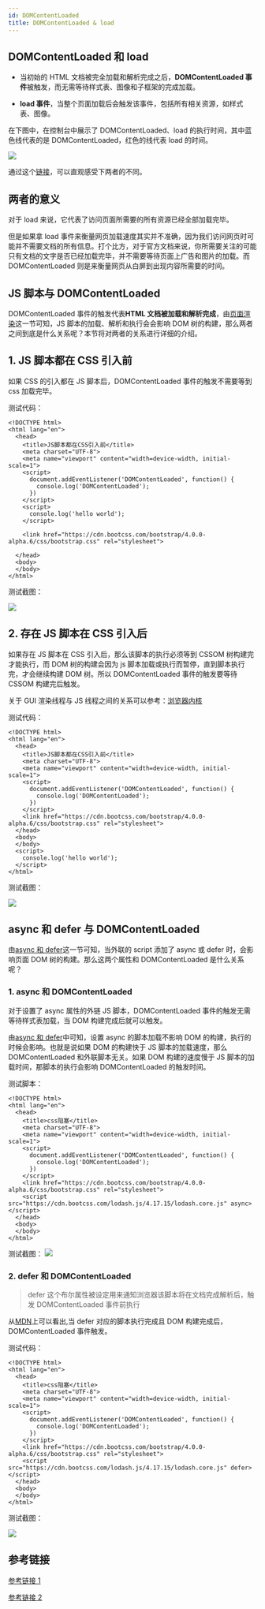 ```yaml
---
id: DOMContentLoaded
title: DOMContentLoaded & load
---
```


## DOMContentLoaded 和 load

- 当初始的 HTML 文档被完全加载和解析完成之后，**DOMContentLoaded 事件**被触发，而无需等待样式表、图像和子框架的完成加载。

- **load 事件**，当整个页面加载后会触发该事件，包括所有相关资源，如样式表、图像。

在下图中，在控制台中展示了 DOMContentLoaded、load 的执行时间，其中蓝色线代表的是 DOMContentLoaded，红色的线代表 load 的时间。

![](https://cosmos-x.oss-cn-hangzhou.aliyuncs.com/L5hJR0.png)

通过这个[链接](https://testdrive-archive.azurewebsites.net/HTML5/DOMContentLoaded/Default.html)，可以直观感受下两者的不同。

## 两者的意义

对于 load 来说，它代表了访问页面所需要的所有资源已经全部加载完毕。

但是如果拿 load 事件来衡量网页加载速度其实并不准确，因为我们访问网页时可能并不需要文档的所有信息。打个比方，对于官方文档来说，你所需要关注的可能只有文档的文字是否已经加载完毕，并不需要等待页面上广告和图片的加载。而 DOMContentLoaded 则是来衡量网页从白屏到出现内容所需要的时间。

## JS 脚本与 DOMContentLoaded

DOMContentLoaded 事件的触发代表**HTML 文档被加载和解析完成**，由[页面渲染](https://thinkbucket.github.io/docsite/docs/web/6.browser-rendering/page-rendering)这一节可知，JS 脚本的加载、解析和执行会会影响 DOM 树的构建，那么两者之间到底是什么关系呢？本节将对两者的关系进行详细的介绍。

## 1. JS 脚本都在 CSS 引入前

如果 CSS 的引入都在 JS 脚本后，DOMContentLoaded 事件的触发不需要等到 css 加载完毕。

测试代码：

```
<!DOCTYPE html>
<html lang="en">
  <head>
    <title>JS脚本都在CSS引入前</title>
    <meta charset="UTF-8">
    <meta name="viewport" content="width=device-width, initial-scale=1">
    <script>
      document.addEventListener('DOMContentLoaded', function() {
        console.log('DOMContentLoaded');
      })
    </script>
    <script>
      console.log('hello world');
    </script>

    <link href="https://cdn.bootcss.com/bootstrap/4.0.0-alpha.6/css/bootstrap.css" rel="stylesheet">

  </head>
  <body>
  </body>
</html>
```

测试截图：

![](https://cosmos-x.oss-cn-hangzhou.aliyuncs.com/2ysZtE.png)

## 2. 存在 JS 脚本在 CSS 引入后

如果存在 JS 脚本在 CSS 引入后，那么该脚本的执行必须等到 CSSOM 树构建完才能执行，而 DOM 树的构建会因为 js 脚本加载或执行而暂停，直到脚本执行完，才会继续构建 DOM 树。所以 DOMContentLoaded 事件的触发要等待 CSSOM 构建完后触发。

关于 GUI 渲染线程与 JS 线程之间的关系可以参考：[浏览器内核](https://thinkbucket.github.io/docsite/docs/web/13.rendering-engine/rendering-engine)

测试代码：

```
<!DOCTYPE html>
<html lang="en">
  <head>
    <title>JS脚本都在CSS引入前</title>
    <meta charset="UTF-8">
    <meta name="viewport" content="width=device-width, initial-scale=1">
    <script>
      document.addEventListener('DOMContentLoaded', function() {
        console.log('DOMContentLoaded');
      })
    </script>
    <link href="https://cdn.bootcss.com/bootstrap/4.0.0-alpha.6/css/bootstrap.css" rel="stylesheet">
  </head>
  <body>
  </body>
  <script>
    console.log('hello world');
  </script>
</html>
```

测试截图：

![](https://cosmos-x.oss-cn-hangzhou.aliyuncs.com/cdZQTk.png)

## async 和 defer 与 DOMContentLoaded

由[async 和 defer](https://thinkbucket.github.io/docsite/docs/web/6.browser-rendering/async-defer)这一节可知，当外联的 script 添加了 async 或 defer 时，会影响页面 DOM 树的构建。那么这两个属性和 DOMContentLoaded 是什么关系呢？

### 1. async 和 DOMContentLoaded

对于设置了 async 属性的外链 JS 脚本，DOMContentLoaded 事件的触发无需等待样式表加载，当 DOM 构建完成后就可以触发。

由[async 和 defer](https://thinkbucket.github.io/docsite/docs/web/6.browser-rendering/async-defer)中可知，设置 async 的脚本加载不影响 DOM 的构建，执行的时候会影响。也就是说如果 DOM 的构建快于 JS 脚本的加载速度，那么 DOMContentLoaded 和外联脚本无关。如果 DOM 构建的速度慢于 JS 脚本的加载时间，那脚本的执行会影响 DOMContentLoaded 的触发时间。

测试脚本：

```
<!DOCTYPE html>
<html lang="en">
  <head>
    <title>css阻塞</title>
    <meta charset="UTF-8">
    <meta name="viewport" content="width=device-width, initial-scale=1">
    <script>
      document.addEventListener('DOMContentLoaded', function() {
        console.log('DOMContentLoaded');
      })
    </script>
    <link href="https://cdn.bootcss.com/bootstrap/4.0.0-alpha.6/css/bootstrap.css" rel="stylesheet">
    <script src="https://cdn.bootcss.com/lodash.js/4.17.15/lodash.core.js" async></script>
  </head>
  <body>
  </body>
</html>

```

测试截图： ![](https://cosmos-x.oss-cn-hangzhou.aliyuncs.com/bh7fCd.png)

### 2. defer 和 DOMContentLoaded

> defer 这个布尔属性被设定用来通知浏览器该脚本将在文档完成解析后，触发 DOMContentLoaded 事件前执行

从[MDN](https://developer.mozilla.org/zh-CN/docs/Web/HTML/Element/script)上可以看出,当 defer 对应的脚本执行完成且 DOM 构建完成后，DOMContentLoaded 事件触发。

测试代码：

```
<!DOCTYPE html>
<html lang="en">
  <head>
    <title>css阻塞</title>
    <meta charset="UTF-8">
    <meta name="viewport" content="width=device-width, initial-scale=1">
    <script>
      document.addEventListener('DOMContentLoaded', function() {
        console.log('DOMContentLoaded');
      })
    </script>
    <link href="https://cdn.bootcss.com/bootstrap/4.0.0-alpha.6/css/bootstrap.css" rel="stylesheet">
    <script src="https://cdn.bootcss.com/lodash.js/4.17.15/lodash.core.js" defer></script>
  </head>
  <body>
  </body>
</html>
```

测试截图：

![](https://cosmos-x.oss-cn-hangzhou.aliyuncs.com/uY4AEb.png)

## 参考链接

[参考链接 1](https://juejin.im/post/5b88ddca6fb9a019c7717096#heading-0)

[参考链接 2](https://zhuanlan.zhihu.com/p/25876048)
